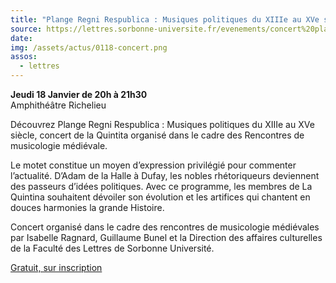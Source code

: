 ```yaml
---
title: "Plange Regni Respublica : Musiques politiques du XIIIe au XVe siècle"
source: https://lettres.sorbonne-universite.fr/evenements/concert%20plange-regni-respublica-musiques-politiques-du-xiiie-au-xve-siecle
date:
img: /assets/actus/0118-concert.png
assos:
  - lettres
---
```


__Jeudi 18 Janvier de 20h à 21h30__  
Amphithéâtre Richelieu

Découvrez Plange Regni Respublica : Musiques politiques du XIIIe au XVe siècle, concert de la Quintita organisé dans le cadre des Rencontres de musicologie médiévale.

Le motet constitue un moyen d’expression privilégié pour commenter l’actualité. D’Adam de la Halle à Dufay, les nobles rhétoriqueurs deviennent des passeurs d’idées politiques. Avec ce programme, les membres de La Quintina souhaitent dévoiler son évolution et les artifices qui chantent en douces harmonies la grande Histoire. 

Concert organisé dans le cadre des rencontres de musicologie médiévales par Isabelle Ragnard, Guillaume Bunel et la Direction des affaires culturelles de la Faculté des Lettres de Sorbonne Université. 

[Gratuit, sur inscription](https://www.billetweb.fr/concert-rencontres-de-musicologie-medievale)